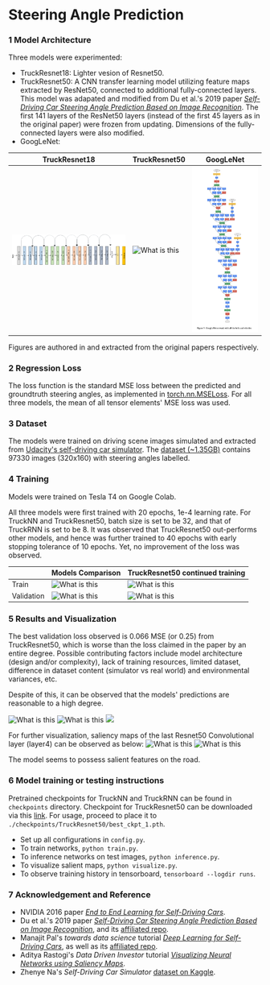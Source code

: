 # Steering Angle Prediction

### 1 Model Architecture

Three models were experimented:
* TruckResnet18: Lighter vesion of Resnet50. 
* TruckResnet50: A CNN transfer learning model utilizing feature maps extracted by ResNet50, connected to additional fully-connected layers. This model was adapated and modified from Du et al.'s 2019 paper [*Self-Driving Car Steering Angle Prediction Based on Image Recognition*](https://arxiv.org/abs/1912.05440). The first 141 layers of the ResNet50 layers (instead of the first 45 layers as in the original paper) were frozen from updating. Dimensions of the fully-connected layers were also modified.
* GoogLeNet: 

| TruckResnet18 | TruckResnet50 | GoogLeNet |
| ------------- | ------------- | ------------- |
| ![What is this](./visualizations/Res18_model.png)  | ![What is this](./visualizations/Res_model.png)  | ![What is this](./visualizations/Googlenet_model.png)|

Figures are authored in and extracted from the original papers respectively.

### 2 Regression Loss

The loss function is the standard MSE loss between the predicted and groundtruth steering angles, as implemented in [torch.nn.MSELoss](https://pytorch.org/docs/stable/generated/torch.nn.MSELoss.html). For all three models, the mean of all tensor elements' MSE loss was used.

### 3 Dataset

The models were trained on driving scene images simulated and extracted from [Udacity's self-driving car simulator](https://github.com/udacity/self-driving-car-sim). The [dataset (~1.35GB)](https://www.kaggle.com/zaynena/selfdriving-car-simulator) contains 97330 images (320x160) with steering angles labelled. 

### 4 Training

Models were trained on Tesla T4 on Google Colab. 

All three models were first trained with 20 epochs, 1e-4 learning rate. For TruckNN and TruckResnet50, batch size is set to be 32, and that of TruckRNN is set to be 8. It was observed that TruckResnet50 out-performs other models, and hence was further trained to 40 epochs with early stopping tolerance of 10 epochs. Yet, no improvement of the loss was observed.

|   | Models Comparison | TruckResnet50 continued training |
| ------------- | ------------- | ------------- |
| Train  | ![What is this](./visualizations/model_compare_train_loss.png)  | ![What is this](./visualizations/resnet_train_loss_continue.png)|
| Validation  | ![What is this](./visualizations/model_compare_valid_loss.png)  | ![What is this](./visualizations/resnet_valid_loss_continue.png)|

### 5 Results and Visualization

The best validation loss observed is 0.066 MSE (or 0.25) from TruckResnet50, which is worse than the loss claimed in the paper by an entire degree. Possible contributing factors include model architecture (design and/or complexity), lack of training resources, limited dataset, difference in dataset content (simulator vs real world) and environmental variances, etc.

Despite of this, it can be observed that the models' predictions are reasonable to a high degree.

 ![What is this](./visualizations/model3_output.jpg) ![What is this](./visualizations/model3_output2.jpg) 
 ![](./visualizations/demo.gif)

For further visualization, saliency maps of the last Resnet50 Convolutional layer (layer4) can be observed as below:
![What is this](./visualizations/resnet_salient_map1.png) ![What is this](./visualizations/resnet_salient_map2.png)

The model seems to possess salient features on the road.

### 6 Model training or testing instructions

Pretrained checkpoints for TruckNN and TruckRNN can be found in `checkpoints` directory. Checkpoint for TruckResnet50 can be downloaded via this [link](https://drive.google.com/file/d/1P9DB27bXgqySR7fRcAHog6xr2d-fRQCh/view?usp=sharing). For usage, proceed to place it to `./checkpoints/TruckResnet50/best_ckpt_1.pth`.

* Set up all configurations in `config.py`.
* To train networks, `python train.py`.
* To inference networks on test images, `python inference.py`.
* To visualize salient maps, `python visualize.py`.
* To observe training history in tensorboard, `tensorboard --logdir runs`.

### 7 Acknowledgement and Reference

* NVIDIA 2016 paper [*End to End Learning for Self-Driving Cars*](https://arxiv.org/abs/1604.07316).
* Du et al.'s 2019 paper [*Self-Driving Car Steering Angle Prediction Based on Image Recognition*](https://arxiv.org/abs/1912.05440), and its [affiliated repo](https://github.com/FangLintao/Self-Driving-Car).
* Manajit Pal's *towards data science* tutorial [*Deep Learning for Self-Driving Cars*](https://towardsdatascience.com/deep-learning-for-self-driving-cars-7f198ef4cfa2), as well as its [affiliated repo](https://github.com/ManajitPal/DeepLearningForSelfDrivingCars).
* Aditya Rastogi's *Data Driven Investor* tutorial [*Visualizing Neural Networks using Saliency Maps*](https://medium.datadriveninvestor.com/visualizing-neural-networks-using-saliency-maps-in-pytorch-289d8e244ab4).
* Zhenye Na's *Self-Driving Car Simulator* [dataset on Kaggle](https://www.kaggle.com/zaynena/selfdriving-car-simulator).
